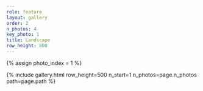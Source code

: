 ```yaml
---
role: feature
layout: gallery
order: 2
n_photos: 4
key_photo: 1
title: Landscape
row_height: 800
---
```


{% assign photo_index = 1 %}

{% include gallery.html row_height=500 n_start=1 n_photos=page.n_photos path=page.path %}
